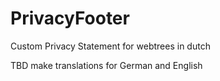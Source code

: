 # PrivacyFooter
Custom Privacy Statement for webtrees in dutch

TBD make translations for German and English
